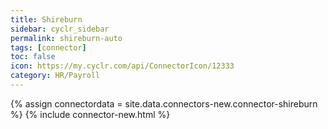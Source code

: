 ```yaml
---
title: Shireburn
sidebar: cyclr_sidebar
permalink: shireburn-auto
tags: [connector]
toc: false
icon: https://my.cyclr.com/api/ConnectorIcon/12333
category: HR/Payroll
---
```

{% assign connectordata = site.data.connectors-new.connector-shireburn %}
{% include connector-new.html %}	